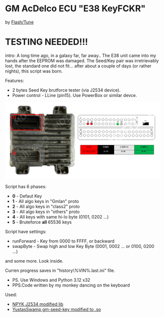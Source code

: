 # GM AcDelco ECU "E38 KeyFCKR"

by [Flash/Tune](https://t.me/obd2help)

# **TESTING NEEDED!!!**


intro:
A long time ago,
in a galaxy far, far away..
The E38 unit came into my hands after the EEPROM was damaged. The Seed/Key pair was irretrievably lost, the standard one did not fit... after about a couple of days (or rather nights), this script was born.



Features:
- 2 bytes Seed Key brutforce tester (via J2534 device).
- Power control - LLine (pin15). Use PowerBox or similar devce.

![AcDelco E38 Pinout](pinout/AcDelco_E38_Pinout.png)


Script has 6 phases:
- **0** - Defaut Key
- **1** - All algo keys in "Gmlan" proto
- **2** - All algo keys in "class2" proto
- **3** - All algo keys in "others" proto
- **4** - All keys with same hi-lo byte (0101, 0202 ...)
- **5** - Bruteforce **all** 65536 keys

Script have settings:
- runForward - Key from 0000 to FFFF, or backward
- swapByte - Swap high and low Key Byte (0001, 0002 ... or 0100, 0200 ...)

and some more. Look inside.


Curren progress saves in "history\\%VIN%.last.ini" file.

- PS.  Use Windows and Python 3.12 x32
- PPS.Code written by my monkey danсing on the keyboard


Used:
- [NPYK J2534 modified lib](https://github.com/NPYK/python_j2534)
- [YustasSwamp gm-seed-key modified to .so](https://github.com/YustasSwamp/gm-seed-key)
